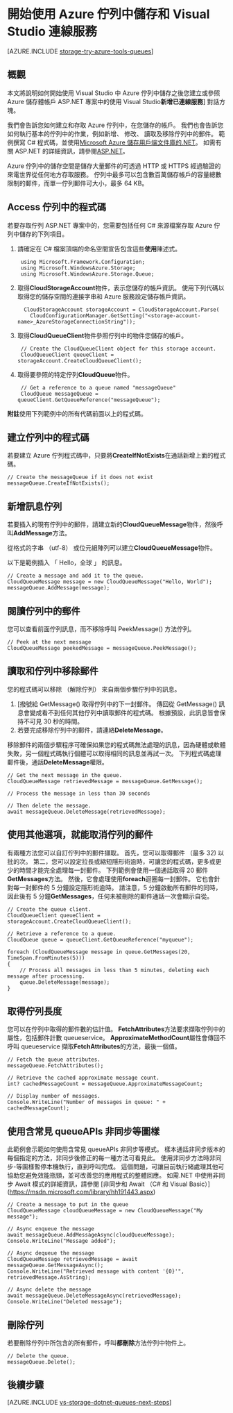 <properties
    pageTitle="快速入門佇列中儲存和 Visual Studio 連線服務 (ASP.NET) |Microsoft Azure"
    description="如何開始使用 Visual Studio 的 ASP.NET 專案中的 Azure 佇列中儲存之後連線到使用 Visual Studio 儲存的帳戶已連線服務"
    services="storage"
    documentationCenter=""
    authors="TomArcher"
    manager="douge"
    editor=""/>

<tags
    ms.service="storage"
    ms.workload="web"
    ms.tgt_pltfrm="vs-getting-started"
    ms.devlang="na"
    ms.topic="article"
    ms.date="08/15/2016"
    ms.author="tarcher"/>

# <a name="get-started-with-azure-queue-storage-and-visual-studio-connected-services"></a>開始使用 Azure 佇列中儲存和 Visual Studio 連線服務

[AZURE.INCLUDE [storage-try-azure-tools-queues](../../includes/storage-try-azure-tools-queues.md)]

## <a name="overview"></a>概觀

本文將說明如何開始使用 Visual Studio 中 Azure 佇列中儲存之後您建立或參照 Azure 儲存體帳戶 ASP.NET 專案中的使用 Visual Studio**新增已連線服務**] 對話方塊。

我們會告訴您如何建立和存取 Azure 佇列中，在您儲存的帳戶。 我們也會告訴您如何執行基本的佇列中的作業，例如新增、 修改、 讀取及移除佇列中的郵件。 範例撰寫 C# 程式碼，並使用[Microsoft Azure 儲存用戶端文件庫的.NET](https://msdn.microsoft.com/library/azure/dn261237.aspx)。 如需有關 ASP.NET 的詳細資訊，請參閱[ASP.NET](http://www.asp.net)。

Azure 佇列中的儲存空間是儲存大量郵件的可透過 HTTP 或 HTTPS 經過驗證的來電世界從任何地方存取服務。 佇列中最多可以包含數百萬儲存帳戶的容量總數限制的郵件，而單一佇列郵件可大小，最多 64 KB。

## <a name="access-queues-in-code"></a>Access 佇列中的程式碼

若要存取佇列 ASP.NET 專案中的，您需要包括任何 C# 來源檔案存取 Azure 佇列中儲存的下列項目。

1. 請確定在 C# 檔案頂端的命名空間宣告包含這些**使用**陳述式。

        using Microsoft.Framework.Configuration;
        using Microsoft.WindowsAzure.Storage;
        using Microsoft.WindowsAzure.Storage.Queue;

2. 取得**CloudStorageAccount**物件，表示您儲存的帳戶資訊。 使用下列代碼以取得您的儲存空間的連接字串和 Azure 服務設定儲存帳戶資訊。

         CloudStorageAccount storageAccount = CloudStorageAccount.Parse(
           CloudConfigurationManager.GetSetting("<storage-account-name>_AzureStorageConnectionString"));

3. 取得**CloudQueueClient**物件參照佇列中的物件您儲存的帳戶。  

        // Create the CloudQueueClient object for this storage account.
        CloudQueueClient queueClient = storageAccount.CreateCloudQueueClient();

4. 取得要參照的特定佇列**CloudQueue**物件。

        // Get a reference to a queue named "messageQueue"
        CloudQueue messageQueue = queueClient.GetQueueReference("messageQueue");


**附註**使用下列範例中的所有代碼前面以上的程式碼。

## <a name="create-a-queue-in-code"></a>建立佇列中的程式碼

若要建立 Azure 佇列程式碼中，只要將**CreateIfNotExists**在通話新增上面的程式碼。

    // Create the messageQueue if it does not exist
    messageQueue.CreateIfNotExists();

## <a name="add-a-message-to-a-queue"></a>新增訊息佇列

若要插入的現有佇列中的郵件，請建立新的**CloudQueueMessage**物件，然後呼叫**AddMessage**方法。

從格式的字串 （utf-8） 或位元組陣列可以建立**CloudQueueMessage**物件。

以下是範例插入 「 Hello，全球 」 的訊息。

    // Create a message and add it to the queue.
    CloudQueueMessage message = new CloudQueueMessage("Hello, World");
    messageQueue.AddMessage(message);

## <a name="read-a-message-in-a-queue"></a>閱讀佇列中的郵件

您可以查看前面佇列訊息，而不移除呼叫 PeekMessage() 方法佇列。

    // Peek at the next message
    CloudQueueMessage peekedMessage = messageQueue.PeekMessage();

## <a name="read-and-remove-a-message-in-a-queue"></a>讀取和佇列中移除郵件

您的程式碼可以移除 （解除佇列） 來自兩個步驟佇列中的訊息。
1. [撥號給 GetMessage() 取得佇列中的下一封郵件。 傳回從 GetMessage() 訊息會變成看不到任何其他佇列中讀取郵件的程式碼。 根據預設，此訊息皆會保持不可見 30 秒的時間。
2.  若要完成移除佇列中的郵件，請連絡**DeleteMessage**。

移除郵件的兩個步驟程序可確保如果您的程式碼無法處理的訊息，因為硬體或軟體失敗，另一個程式碼執行個體可以取得相同的訊息並再試一次。 下列程式碼處理郵件後，通話**DeleteMessage**權限。

    // Get the next message in the queue.
    CloudQueueMessage retrievedMessage = messageQueue.GetMessage();

    // Process the message in less than 30 seconds

    // Then delete the message.
    await messageQueue.DeleteMessage(retrievedMessage);


## <a name="use-additional-options-for-de-queuing-messages"></a>使用其他選項，就能取消佇列的郵件

有兩種方法您可以自訂佇列中的郵件擷取。
首先，您可以取得郵件 （最多 32) 以批的次。 第二，您可以設定拉長或縮短隱形術逾時，可讓您的程式碼，更多或更少的時間才能完全處理每一封郵件。 下列範例會使用一個通話取得 20 郵件**GetMessages**方法。 然後，它會處理使用**foreach**迴圈每一封郵件。 它也會針對每一封郵件的 5 分鐘設定隱形術逾時。 請注意，5 分鐘啟動所有郵件的同時，因此後有 5 分鐘**GetMessages**，任何未被刪除的郵件通話一次會顯示自從。

    // Create the queue client.
    CloudQueueClient queueClient = storageAccount.CreateCloudQueueClient();

    // Retrieve a reference to a queue.
    CloudQueue queue = queueClient.GetQueueReference("myqueue");

    foreach (CloudQueueMessage message in queue.GetMessages(20, TimeSpan.FromMinutes(5)))
    {
        // Process all messages in less than 5 minutes, deleting each message after processing.
        queue.DeleteMessage(message);
    }

## <a name="get-the-queue-length"></a>取得佇列長度

您可以在佇列中取得的郵件數的估計值。 **FetchAttributes**方法要求擷取佇列中的屬性，包括郵件計數 queueservice。 **ApproximateMethodCount**屬性會傳回不呼叫 queueservice 擷取**FetchAttributes**的方法，最後一個值。

    // Fetch the queue attributes.
    messageQueue.FetchAttributes();

    // Retrieve the cached approximate message count.
    int? cachedMessageCount = messageQueue.ApproximateMessageCount;

    // Display number of messages.
    Console.WriteLine("Number of messages in queue: " + cachedMessageCount);

## <a name="use-async-await-pattern-with-common-queueapis"></a>使用含常見 queueAPIs 非同步等圖樣

此範例會示範如何使用含常見 queueAPIs 非同步等模式。 樣本通話非同步版本的每個指定的方法，非同步後修正的每一種方法可看見此。 使用非同步方法時非同步-等圖樣暫停本機執行，直到呼叫完成。 這個問題，可讓目前執行緒處理其他可協助您避免效能瓶頸，並可改善您的應用程式的整體回應。 如需.NET 中使用非同步 Await 模式的詳細資訊，請參閱 [非同步和 Await （C# 和 Visual Basic）] (https://msdn.microsoft.com/library/hh191443.aspx)

    // Create a message to put in the queue
    CloudQueueMessage cloudQueueMessage = new CloudQueueMessage("My message");

    // Async enqueue the message
    await messageQueue.AddMessageAsync(cloudQueueMessage);
    Console.WriteLine("Message added");

    // Async dequeue the message
    CloudQueueMessage retrievedMessage = await messageQueue.GetMessageAsync();
    Console.WriteLine("Retrieved message with content '{0}'", retrievedMessage.AsString);

    // Async delete the message
    await messageQueue.DeleteMessageAsync(retrievedMessage);
    Console.WriteLine("Deleted message");

## <a name="delete-a-queue"></a>刪除佇列

若要刪除佇列中所包含的所有郵件，呼叫**都刪除**方法佇列中物件上。

    // Delete the queue.
    messageQueue.Delete();

## <a name="next-steps"></a>後續步驟

[AZURE.INCLUDE [vs-storage-dotnet-queues-next-steps](../../includes/vs-storage-dotnet-queues-next-steps.md)]